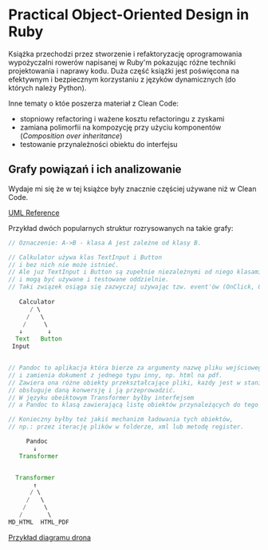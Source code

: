 # Practical Object-Oriented Design in Ruby

Książka przechodzi przez stworzenie i refaktoryzację oprogramowania wypożyczalni rowerów napisanej w Ruby'm pokazując różne techniki projektowania i naprawy kodu. Duża część książki jest poświęcona na efektywnym i bezpiecznym korzystaniu z języków dynamicznych (do których należy Python).

Inne tematy o któe poszerza materiał z Clean Code:

- stopniowy refactoring i ważene kosztu refactoringu z zyskami
- zamiana polimorfii na kompozycję przy użyciu komponentów (_Composition over inheritance_)
- testowanie przynależności obiektu do interfejsu

## Grafy powiązań i ich analizowanie

Wydaje mi się że w tej książce były znacznie częściej używane niż w Clean Code.

[UML Reference](https://creately.com/blog/diagrams/class-diagram-relationships/)

Przykład dwóch popularnych struktur rozrysowanych na takie grafy:

```java
// Oznaczenie: A->B - klasa A jest zależne od klasy B.

// Calkulator używa klas TextInput i Button
// i bez nich nie może istnieć.
// Ale juz TextInput i Button są zupełnie niezależnymi od niego klasami
// i mogą być używane i testowane oddzielnie.
// Taki związek osiąga się zazwyczaj używając tzw. event'ów (OnClick, OnChange).
   
   Calculator
      / \
     /   \
    /     \
   ↓       ↓
  Text   Button
 Input


// Pandoc to aplikacja która bierze za argumenty nazwę pliku wejściowego i wyjściowego 
// i zamienia dokument z jednego typu inny, np. html na pdf.
// Zawiera ona różne obiekty przekształcające pliki, każdy jest w stanie stwierdzić czy
// obsługuje daną konwersję i ją przeprowadzić.
// W języku obeiktowym Transformer byłby interfejsem 
// a Pandoc to klasą zawierającą listę obiektów przynależących do tego interfejsu. 

// Konieczny byłby też jakiś mechanizm ładowania tych obiektów, 
// np.: przez iterację plików w folderze, xml lub metodę register.

     Pandoc
       ↓
   Transformer


  Transformer
       ↑
      / \
     /   \
    /     \
   /       \
MD_HTML  HTML_PDF

```

[Przykład diagramu drona](../przyklady/DronDiagram.svg)